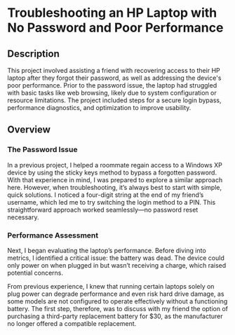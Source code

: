 <h1>Troubleshooting an HP Laptop with No Password and Poor Performance</h1>

<h2>Description</h2>
This project involved assisting a friend with recovering access to their HP laptop after they forgot their password, as well as addressing the device's poor performance. Prior to the password issue, the laptop had struggled with basic tasks like web browsing, likely due to system configuration or resource limitations. The project included steps for a secure login bypass, performance diagnostics, and optimization to improve usability.
<br />


<h2>Overview</h2>

<h3>The Password Issue</h3>
<p>In a previous project, I helped a roommate regain access to a Windows XP device by using the sticky keys method to bypass a forgotten password. With that experience in mind, I was prepared to explore a similar approach here. However, when troubleshooting, it’s always best to start with simple, quick solutions. I noticed a four-digit string at the end of my friend’s username, which led me to try switching the login method to a PIN. This straightforward approach worked seamlessly—no password reset necessary.</p>

<h3>Performance Assessment</h3>
<p>Next, I began evaluating the laptop’s performance. Before diving into metrics, I identified a critical issue: the battery was dead. The device could only power on when plugged in but wasn’t receiving a charge, which raised potential concerns.</p>

<p>From previous experience, I knew that running certain laptops solely on plug power can degrade performance and even risk hard drive damage, as some models are not configured to operate effectively without a functioning battery. The first step, therefore, was to discuss with my friend the option of purchasing a third-party replacement battery for $30, as the manufacturer no longer offered a compatible replacement.</p>




<p>
 
</p>


<!--
 ```diff
- text in red
+ text in green
! text in orange
# text in gray
@@ text in purple (and bold)@@
```
--!>
